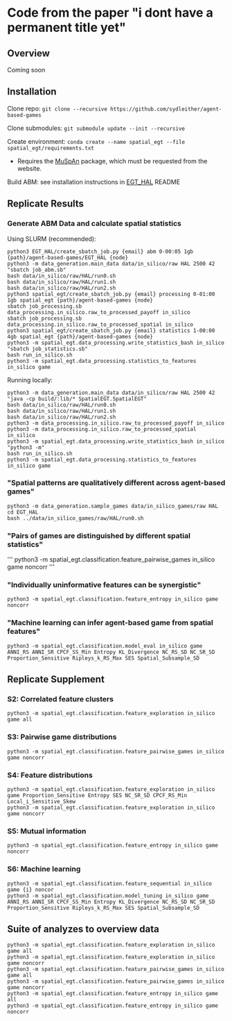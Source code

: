 # Code from the paper "i dont have a permanent title yet"

## Overview
Coming soon

## Installation
Clone repo: `git clone --recursive https://github.com/sydleither/agent-based-games`

Clone submodules: `git submodule update --init --recursive`

Create environment: `conda create --name spatial_egt --file spatial_egt/requirements.txt`
- Requires the [MuSpAn](https://www.muspan.co.uk/) package, which must be requested from the website.

Build ABM: see installation instructions in [EGT_HAL](https://github.com/sydleither/EGT_HAL) README

## Replicate Results

### Generate ABM Data and calculate spatial statistics
Using SLURM (recommended):
```
python3 EGT_HAL/create_sbatch_job.py {email} abm 0-00:05 1gb {path}/agent-based-games/EGT_HAL {node}
python3 -m data_generation.main_data data/in_silico/raw HAL 2500 42 "sbatch job_abm.sb"
bash data/in_silico/raw/HAL/run0.sh
bash data/in_silico/raw/HAL/run1.sh
bash data/in_silico/raw/HAL/run2.sh
python3 spatial_egt/create_sbatch_job.py {email} processing 0-01:00 1gb spatial_egt {path}/agent-based-games {node}
sbatch job_processing.sb data_processing.in_silico.raw_to_processed_payoff in_silico
sbatch job_processing.sb data_processing.in_silico.raw_to_processed_spatial in_silico
python3 spatial_egt/create_sbatch_job.py {email} statistics 1-00:00 4gb spatial_egt {path}/agent-based-games {node}
python3 -m spatial_egt.data_processing.write_statistics_bash in_silico "sbatch job_statistics.sb"
bash run_in_silico.sh
python3 -m spatial_egt.data_processing.statistics_to_features in_silico game
```

Running locally:
```
python3 -m data_generation.main_data data/in_silico/raw HAL 2500 42 "java -cp build/:lib/* SpatialEGT.SpatialEGT"
bash data/in_silico/raw/HAL/run0.sh
bash data/in_silico/raw/HAL/run1.sh
bash data/in_silico/raw/HAL/run2.sh
python3 -m data_processing.in_silico.raw_to_processed_payoff in_silico
python3 -m data_processing.in_silico.raw_to_processed_spatial in_silico
python3 -m spatial_egt.data_processing.write_statistics_bash in_silico "python3 -m"
bash run_in_silico.sh
python3 -m spatial_egt.data_processing.statistics_to_features in_silico game
```

### "Spatial patterns are qualitatively different across agent-based games"
```
python3 -m data_generation.sample_games data/in_silico_games/raw HAL
cd EGT_HAL
bash ../data/in_silico_games/raw/HAL/run0.sh
```

### "Pairs of games are distinguished by different spatial statistics"
'''
python3 -m spatial_egt.classification.feature_pairwise_games in_silico game noncorr
'''

### "Individually uninformative features can be synergistic"
```
python3 -m spatial_egt.classification.feature_entropy in_silico game noncorr
```

### "Machine learning can infer agent-based game from spatial features"
```
python3 -m spatial_egt.classification.model_eval in_silico game ANNI_RS ANNI_SR CPCF_SS_Min Entropy KL_Divergence NC_RS_SD NC_SR_SD Proportion_Sensitive Ripleys_k_RS_Max SES Spatial_Subsample_SD
```

## Replicate Supplement

### S2: Correlated feature clusters
```
python3 -m spatial_egt.classification.feature_exploration in_silico game all
```

### S3: Pairwise game distributions
```
python3 -m spatial_egt.classification.feature_pairwise_games in_silico game noncorr
```

### S4: Feature distributions
```
python3 -m spatial_egt.classification.feature_exploration in_silico game Proportion_Sensitive Entropy SES NC_SR_SD CPCF_RS_Min Local_i_Sensitive_Skew
python3 -m spatial_egt.classification.feature_exploration in_silico game noncorr
```

### S5: Mutual information
```
python3 -m spatial_egt.classification.feature_entropy in_silico game noncorr
```

### S6: Machine learning
```
python3 -m spatial_egt.classification.feature_sequential in_silico game {i} noncor
python3 -m spatial_egt.classification.model_tuning in_silico game ANNI_RS ANNI_SR CPCF_SS_Min Entropy KL_Divergence NC_RS_SD NC_SR_SD Proportion_Sensitive Ripleys_k_RS_Max SES Spatial_Subsample_SD
```

## Suite of analyzes to overview data
```
python3 -m spatial_egt.classification.feature_exploration in_silico game all
python3 -m spatial_egt.classification.feature_exploration in_silico game noncorr
python3 -m spatial_egt.classification.feature_pairwise_games in_silico game all
python3 -m spatial_egt.classification.feature_pairwise_games in_silico game noncorr
python3 -m spatial_egt.classification.feature_entropy in_silico game all
python3 -m spatial_egt.classification.feature_entropy in_silico game noncorr
```
